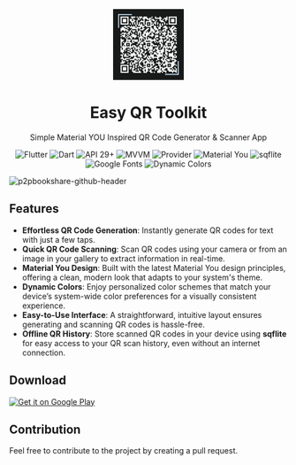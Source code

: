<!-- ---------- Header ---------- -->
<div align="center">
  <img src="easy_qr_toolkit_images/app_icon.png" height="128">
  <h1>Easy QR Toolkit</h1>
  <p>Simple Material YOU Inspired QR Code Generator & Scanner App</p>
</div>

<!-- ---------- Labels ---------- -->
<div align="center"> 
  <img alt="Flutter" src="https://img.shields.io/badge/Flutter-02569B?logo=flutter&logoColor=white&style=for-the-badge"/>
  <img alt="Dart" src="https://img.shields.io/badge/Dart-00BFFF?logo=dart&logoColor=white&style=for-the-badge"/>
  <img alt="API 29+" src="https://img.shields.io/badge/API%2029+-50f270?logo=android&logoColor=black&style=for-the-badge"/>
  <img alt="MVVM" src="https://img.shields.io/badge/MVVM-FF5922?style=for-the-badge"/>
  <img alt="Provider" src="https://img.shields.io/badge/Provider-0052CC?logo=flutter&logoColor=white&style=for-the-badge"/>
  <img alt="Material You" src="https://custom-icon-badges.demolab.com/badge/material%20you-lightblue?style=for-the-badge&logocolor=333&logo=material-you"/>
  <img alt="sqflite" src="https://img.shields.io/badge/sqflite-00A300?logo=sqlite&logoColor=white&style=for-the-badge"/>
  <img alt="Google Fonts" src="https://img.shields.io/badge/Google%20Fonts-4285F4?style=for-the-badge&logo=googlefonts&logoColor=white"/>
  <img alt="Dynamic Colors" src="https://img.shields.io/badge/Dynamic%20Colors-FF5722?style=for-the-badge"/>

</div>

<!-- ---------- Screenshots ---------- -->
![p2pbookshare-github-header](https://github.com/user-attachments/assets/22f1b7be-75e0-47ee-8c65-ccc3991db293)

<!-- ---------- Features ---------- -->
## Features

- **Effortless QR Code Generation**: Instantly generate QR codes for text with just a few taps.
- **Quick QR Code Scanning**: Scan QR codes using your camera or from an image in your gallery to extract information in real-time.
- **Material You Design**: Built with the latest Material You design principles, offering a clean, modern look that adapts to your system's theme.
- **Dynamic Colors**: Enjoy personalized color schemes that match your device’s system-wide color preferences for a visually consistent experience.
- **Easy-to-Use Interface**: A straightforward, intuitive layout ensures generating and scanning QR codes is hassle-free.
- **Offline QR History**: Store scanned QR codes in your device using **sqflite** for easy access to your QR scan history, even without an internet connection.


<!-- ---------- Download ---------- -->
<div align="left">
  <h2>Download</h2>
  <a href="https://play.google.com/store/apps/details?id=com.billionants.easy_qr_toolkit" target="_blank">
    <img alt="Get it on Google Play" src="https://upload.wikimedia.org/wikipedia/commons/7/78/Google_Play_Store_badge_EN.svg" width="200"/>
  </a>
</div>

<!-- ---------- Contribution ---------- -->
<div align="left">
  <h2>Contribution</h2>
  <p>Feel free to contribute to the project by creating a pull request.</p>
</div>
